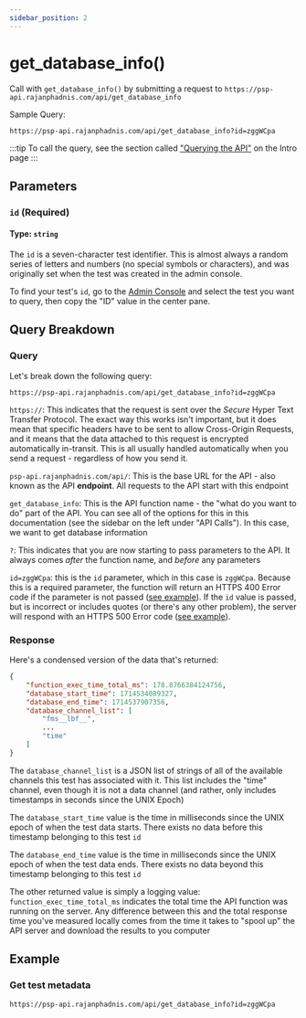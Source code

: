 ```yaml
---
sidebar_position: 2
---
```


# get_database_info()

Call with `get_database_info()` by submitting a request to `https://psp-api.rajanphadnis.com/api/get_database_info`

Sample Query:

```
https://psp-api.rajanphadnis.com/api/get_database_info?id=zggWCpa
```

:::tip
To call the query, see the section called ["Querying the API"](../intro#querying-the-api) on the Intro page
:::

## Parameters

### `id` (Required)

#### Type: `string`

The `id` is a seven-character test identifier. This is almost always a random series of letters and numbers (no special symbols or characters), and was originally set when the test was created in the admin console.

To find your test's `id`, go to the [Admin Console](https://psp-admin.rajanphadnis.com) and select the test you want to query, then copy the "ID" value in the center pane.


## Query Breakdown

### Query

Let's break down the following query:

```
https://psp-api.rajanphadnis.com/api/get_database_info?id=zggWCpa
```

`https://`: This indicates that the request is sent over the _Secure_ Hyper Text Transfer Protocol. The exact way this works isn't important, but it does mean that specific headers have to be sent to allow Cross-Origin Requests, and it means that the data attached to this request is encrypted automatically in-transit. This is all usually handled automatically when you send a request - regardless of how you send it.

`psp-api.rajanphadnis.com/api/`: This is the base URL for the API - also known as the API **endpoint**. All requests to the API start with this endpoint

`get_database_info`: This is the API function name - the "what do you want to do" part of the API. You can see all of the options for this in this documentation (see the sidebar on the left under "API Calls"). In this case, we want to get database information

`?`: This indicates that you are now starting to pass parameters to the API. It always comes _after_ the function name, and _before_ any parameters

`id=zggWCpa`: this is the `id` parameter, which in this case is `zggWCpa`. Because this is a required parameter, the function will return an HTTPS 400 Error code if the parameter is not passed ([see example](https://psp-api.rajanphadnis.com/api/get_database_info)). If the `id` value is passed, but is incorrect or includes quotes (or there's any other problem), the server will respond with an HTTPS 500 Error code ([see example](https://psp-api.rajanphadnis.com/api/get_database_info?id=zggWCp)).

### Response

Here's a condensed version of the data that's returned:

```json
{
    "function_exec_time_total_ms": 178.8766384124756,
    "database_start_time": 1714534089327,
    "database_end_time": 1714537907356,
    "database_channel_list": [
        "fms__lbf__",
        ...
        "time"
    ]
}
```

The `database_channel_list` is a JSON list of strings of all of the available channels this test has associated with it. This list includes the "time" channel, even though it is not a data channel (and rather, only includes timestamps in seconds since the UNIX Epoch)

The `database_start_time` value is the time in milliseconds since the UNIX epoch of when the test data starts. There exists no data before this timestamp belonging to this test `id`

The `database_end_time` value is the time in milliseconds since the UNIX epoch of when the test data ends. There exists no data beyond this timestamp belonging to this test `id`

The other returned value is simply a logging value: `function_exec_time_total_ms` indicates the total time the API function was running on the server. Any difference between this and the total response time you've measured locally comes from the time it takes to "spool up" the API server and download the results to you computer

## Example

### Get test metadata


```
https://psp-api.rajanphadnis.com/api/get_database_info?id=zggWCpa
```